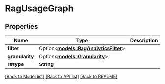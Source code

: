 # RagUsageGraph

## Properties

Name | Type | Description | Notes
------------ | ------------- | ------------- | -------------
**filter** | Option<[**models::RagAnalyticsFilter**](RAGAnalyticsFilter.md)> |  | [optional]
**granularity** | Option<[**models::Granularity**](Granularity.md)> |  | [optional]
**r#type** | **String** |  | 

[[Back to Model list]](../README.md#documentation-for-models) [[Back to API list]](../README.md#documentation-for-api-endpoints) [[Back to README]](../README.md)


